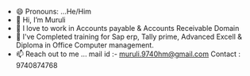 - 😄 Pronouns: ...He/Him
- 👋 Hi, I’m Muruli
- 👀 I love to work in Accounts payable & Accounts Receivable Domain
- 🎒 I've Completed training for Sap erp, Tally prime, Advanced Excell & Diploma in Office Computer management.
- 📫 Reach out to me ... mail id :- muruli.9740hm@gmail.com Contact : 9740874768


<!---
Muruli9740/Muruli9740 is a ✨ special ✨ repository because its `README.md` (this file) appears on your GitHub profile.
You can click the Preview link to take a look at your changes.
--->
